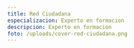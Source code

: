 ```yaml
---
title: Red Ciudadana
especializacion: Experto en formacion
descripcion: Experto en formacion
foto: /uploads/cover-red-ciudadana.png
---
```

